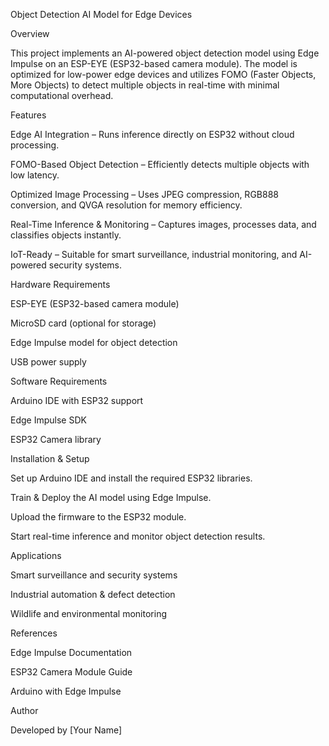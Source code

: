 Object Detection AI Model for Edge Devices

Overview

This project implements an AI-powered object detection model using Edge Impulse on an ESP-EYE (ESP32-based camera module). The model is optimized for low-power edge devices and utilizes FOMO (Faster Objects, More Objects) to detect multiple objects in real-time with minimal computational overhead.

Features

Edge AI Integration – Runs inference directly on ESP32 without cloud processing.

FOMO-Based Object Detection – Efficiently detects multiple objects with low latency.

Optimized Image Processing – Uses JPEG compression, RGB888 conversion, and QVGA resolution for memory efficiency.

Real-Time Inference & Monitoring – Captures images, processes data, and classifies objects instantly.

IoT-Ready – Suitable for smart surveillance, industrial monitoring, and AI-powered security systems.

Hardware Requirements

ESP-EYE (ESP32-based camera module)

MicroSD card (optional for storage)

Edge Impulse model for object detection

USB power supply

Software Requirements

Arduino IDE with ESP32 support

Edge Impulse SDK

ESP32 Camera library

Installation & Setup

Set up Arduino IDE and install the required ESP32 libraries.

Train & Deploy the AI model using Edge Impulse.

Upload the firmware to the ESP32 module.

Start real-time inference and monitor object detection results.

Applications

Smart surveillance and security systems

Industrial automation & defect detection

Wildlife and environmental monitoring

References

Edge Impulse Documentation

ESP32 Camera Module Guide

Arduino with Edge Impulse

Author

Developed by [Your Name]
